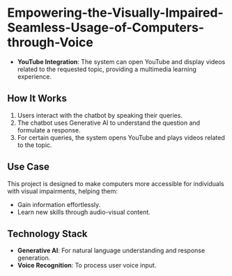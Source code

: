 # Empowering-the-Visually-Impaired-Seamless-Usage-of-Computers-through-Voice
- **YouTube Integration**: The system can open YouTube and display videos related to the requested topic, providing a multimedia learning experience.

## How It Works
1. Users interact with the chatbot by speaking their queries.
2. The chatbot uses Generative AI to understand the question and formulate a response.
3. For certain queries, the system opens YouTube and plays videos related to the topic.

## Use Case
This project is designed to make computers more accessible for individuals with visual impairments, helping them:
- Gain information effortlessly.
- Learn new skills through audio-visual content.

## Technology Stack
- **Generative AI**: For natural language understanding and response generation.
- **Voice Recognition**: To process user voice input.
